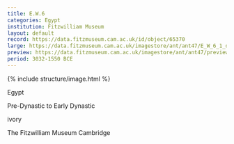 ```yaml
---
title: E.W.6
categories: Egypt
institution: Fitzwilliam Museum
layout: default
record: https://data.fitzmuseum.cam.ac.uk/id/object/65370
large: https://data.fitzmuseum.cam.ac.uk/imagestore/ant/ant47/E_W_6_1_dc2.jpg
preview: https://data.fitzmuseum.cam.ac.uk/imagestore/ant/ant47/preview_E_W_6_1_dc2.jpg
period: 3032-1550 BCE
---
```

{% include structure/image.html %}

Egypt

Pre-Dynastic to Early Dynastic

ivory



The Fitzwilliam Museum Cambridge
